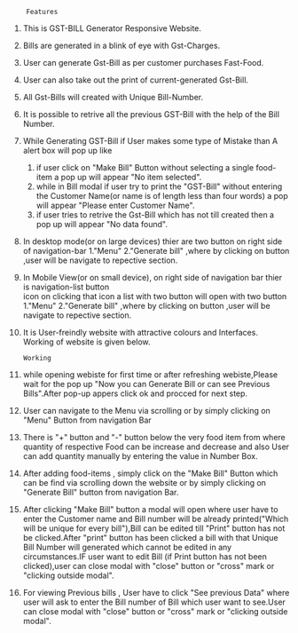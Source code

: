         Features
1. This is GST-BILL Generator Responsive Website.
2. Bills are generated in a blink of eye with Gst-Charges.
3. User can generate Gst-Bill as per customer purchases Fast-Food.
4. User can also take out the print of current-generated Gst-Bill.
5. All Gst-Bills will created with Unique Bill-Number.
6. It is possible to retrive all the previous GST-Bill with the help of the Bill Number.
7. While Generating GST-Bill if User makes some type of Mistake than A alert box will pop up like
    1. if user click on "Make Bill" Button without selecting a single food-item a pop up will appear "No item selected".
    2. while in Bill modal if user try to print the "GST-Bill" without entering the Customer Name(or name is of length less than four words) a pop will appear "Please enter Customer Name".
    3. if user tries to retrive the Gst-Bill which has not till created then a pop up will appear "No data found".
8. In desktop mode(or on large devices) thier are two button on right side of navigation-bar 1."Menu" 
    2."Generate bill" ,where by clicking on button ,user will be navigate to repective section.
9. In Mobile View(or on small device), on right side of navigation bar thier is navigation-list button  
   icon on clicking that icon a list with two button will open with two button 1."Menu" 
    2."Generate bill" ,where by clicking on button ,user will be navigate to repective section.
10. It is User-freindly website with attractive colours and Interfaces. 
                        Working of website is given below. 


        Working
1. while opening webiste for first time or after refreshing webiste,Please wait for the pop up "Now you  can Generate Bill or can see Previous Bills".After pop-up appers click ok and procced for next step.
2. User can navigate to the Menu via scrolling or by simply clicking on "Menu" Button from navigation Bar
3. There is "+" button and "-" button below the very food item from where quantity of respective Food can be increase and decrease and also User can add quantity manually by entering the value in Number Box.
4. After adding food-items , simply click on the "Make Bill" Button which can be find via scrolling down the website or by simply clicking on "Generate Bill" button from navigation Bar.
5. After clicking "Make Bill" button a modal will open where user have to enter the Customer name and Bill number will be already printed("Which will be unique for every bill"),Bill can be edited till "Print" button has not be clicked.After "print" button has been clicked a bill with that Unique Bill Number will generated which cannot be edited in any circumstances.IF user want to edit Bill (if Print button has not been clicked),user can close modal with "close" button or "cross" mark or "clicking outside modal".
6. For viewing Previous bills , User have to click "See previous Data" where user will ask to enter the Bill number of Bill which user want to see.User can close modal with "close" button or "cross" mark or "clicking outside modal".